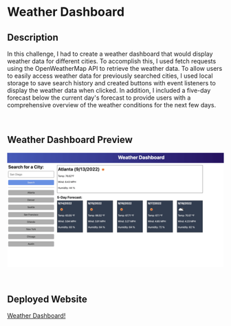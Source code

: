 # Weather Dashboard

## Description
In this challenge, I had to create a weather dashboard that would display weather data for different cities. To accomplish this, I used fetch requests using the OpenWeatherMap API to retrieve the weather data. To allow users to easily access weather data for previously searched cities, I used local storage to save search history and created buttons with event listeners to display the weather data when clicked. In addition, I included a five-day forecast below the current day's forecast to provide users with a comprehensive overview of the weather conditions for the next few days.

<br>

## Weather Dashboard Preview

![06-server-side-apis-homework-demo.png](./assets/images/06-server-side-apis-homework-demo.png)


<br>

## Deployed Website

[Weather Dashboard!](https://trevormcgill.github.io/weather-dashboard/)
